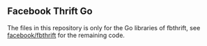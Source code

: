 Facebook Thrift Go
--------------------------------------------

The files in this repository is only for the Go libraries of fbthrift, see [facebook/fbthrift](https://github.com/facebook/fbthrift) for the remaining code.
